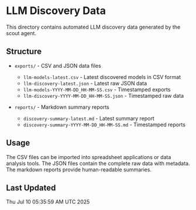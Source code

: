 # LLM Discovery Data

This directory contains automated LLM discovery data generated by the scout agent.

## Structure

- `exports/` - CSV and JSON data files
  - `llm-models-latest.csv` - Latest discovered models in CSV format
  - `llm-discovery-latest.json` - Latest raw JSON data
  - `llm-models-YYYY-MM-DD_HH-MM-SS.csv` - Timestamped exports
  - `llm-discovery-YYYY-MM-DD_HH-MM-SS.json` - Timestamped raw data

- `reports/` - Markdown summary reports
  - `discovery-summary-latest.md` - Latest summary report
  - `discovery-summary-YYYY-MM-DD_HH-MM-SS.md` - Timestamped reports

## Usage

The CSV files can be imported into spreadsheet applications or data analysis tools.
The JSON files contain the complete raw data with metadata.
The markdown reports provide human-readable summaries.

## Last Updated

Thu Jul 10 05:35:59 AM UTC 2025
